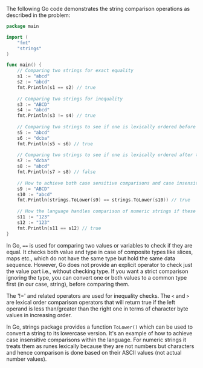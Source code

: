 The following Go code demonstrates the string comparison operations as described in the problem:

```go
package main

import (
	"fmt"
	"strings"
)

func main() {
	// Comparing two strings for exact equality
	s1 := "abcd"
	s2 := "abcd"
	fmt.Println(s1 == s2) // true
	
	// Comparing two strings for inequality 
	s3 := "ABCD"
	s4 := "abcd"
	fmt.Println(s3 != s4) // true
	
	// Comparing two strings to see if one is lexically ordered before than the other
	s5 := "abcd"
	s6 := "dcba"
	fmt.Println(s5 < s6) // true
	
	// Comparing two strings to see if one is lexically ordered after than the other
	s7 := "dcba"
	s8 := "abcd"
	fmt.Println(s7 > s8) // false
		
	// How to achieve both case sensitive comparisons and case insensitive comparisons within the language
	s9 := "ABCD"
	s10 := "abcd"
	fmt.Println(strings.ToLower(s9) == strings.ToLower(s10)) // true
	
	// How the language handles comparison of numeric strings if these are not treated lexically
	s11 := "123"
	s12 := "123"
	fmt.Println(s11 == s12) // true
}
```
In Go, `==` is used for comparing two values or variables to check if they are equal. It checks both value and type in case of composite types like slices, maps etc., which do not have the same type but hold the same data sequence. However, Go does not provide an explicit operator to check just the value part i.e., without checking type. If you want a strict comparison ignoring the type, you can convert one or both values to a common type first (in our case, string), before comparing them.

The '!=' and related operators are used for inequality checks. The `<` and `>` are lexical order comparison operators that will return true if the left operand is less than/greater than the right one in terms of character byte values in increasing order. 

In Go, strings package provides a function `ToLower()` which can be used to convert a string to its lowercase version. It's an example of how to achieve case insensitive comparisons within the language. For numeric strings it treats them as runes lexically because they are not numbers but characters and hence comparison is done based on their ASCII values (not actual number values).


